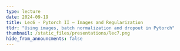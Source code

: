 ```yaml
---
type: lecture
date: 2024-09-19
title: Lec6 - Pytorch II – Images and Regularization
tldr: "Using images, batch normalization and dropout in Pytorch"
thumbnail: /static_files/presentations/lec7.png
hide_from_announcments: false
---
```


